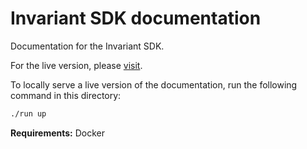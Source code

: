 # Invariant SDK documentation

Documentation for the Invariant SDK.

For the live version, please [visit](https://explorer.invariantlabs.ai/docs/).

To locally serve a live version of the documentation, run the following command in this directory:

```bash
./run up
```

**Requirements:** Docker
